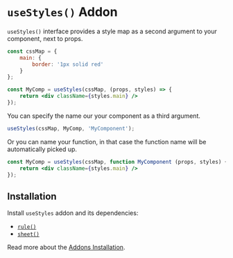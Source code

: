 # `useStyles()` Addon

`useStyles()` interface provides a style map as a second argument to your component,
next to props.

```jsx
const cssMap = {
    main: {
        border: '1px solid red'
    }
};

const MyComp = useStyles(cssMap, (props, styles) => {
    return <div className={styles.main} />
});
```

You can specify the name our your component as a third argument.

```js
useStyles(cssMap, MyComp, 'MyComponent');
```

Or you can name your function, in that case the function name will
be automatically picked up.

```jsx
const MyComp = useStyles(cssMap, function MyComponent (props, styles) {
    return <div className={styles.main} />
});
```


## Installation

Install `useStyles` addon and its dependencies:

- [`rule()`](./rule.md)
- [`sheet()`](./sheet.md)

Read more about the [Addons Installation](./Addons.md#addon-installation).
